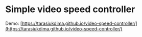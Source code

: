 # Simple video speed controller

Demo:
[https://tarasiukdima.github.io/video-speed-controller/](https://tarasiukdima.github.io/video-speed-controller/)